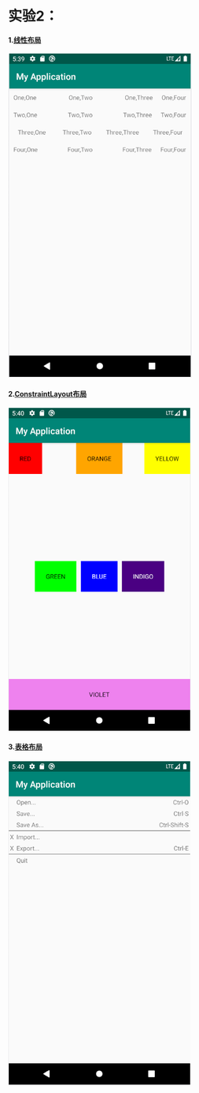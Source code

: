 # 实验2：

#### 1.[线性布局](./app/src/main/res/layout/linearlayout.xml)

![](../image/2-1.png)



#### 2.[ConstraintLayout布局](./app/src/main/res/layout/relativelayout.xml)

![](../image/2-2.png)

#### 3.[表格布局](./app/src/main/res/layout/tablelayout.xml)

![](../image/2-3.png)